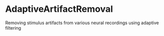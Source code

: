 # AdaptiveArtifactRemoval
Removing stimulus artifacts from various neural recordings using adaptive filtering 
